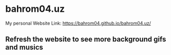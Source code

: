 # bahrom04.uz
My personal Website
Link: https://bahrom04.github.io/bahrom04.uz/

## Refresh the website to see more background gifs and musics
